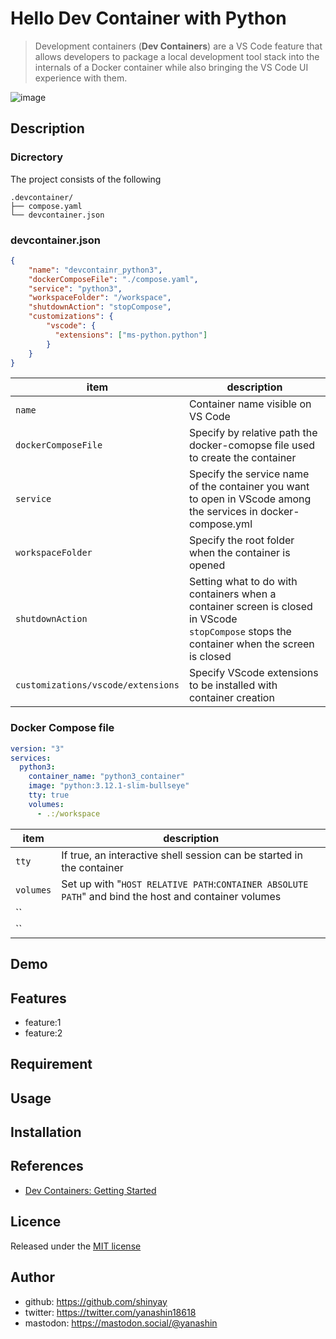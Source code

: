 # Hello Dev Container with Python

> Development containers (**Dev Containers**) are a VS Code feature that allows developers to package a local development tool stack into the internals of a Docker container while also bringing the VS Code UI experience with them.

![image](https://github.com/shinyay/hello-devcontainer-with-python/assets/3072734/b0eab7bd-6d6f-49de-a989-3e968dd8d6bb)


## Description

### Dicrectory

The project consists of the following

```shell
.devcontainer/
├── compose.yaml
└── devcontainer.json
```

### devcontainer.json

```json
{
	"name": "devcontainr_python3",
	"dockerComposeFile": "./compose.yaml",
	"service": "python3",
	"workspaceFolder": "/workspace",
	"shutdownAction": "stopCompose",
	"customizations": {
		"vscode": {
		  "extensions": ["ms-python.python"]
		}
	}
}
```

|item|description|
|----|-----------|
|`name`|Container name visible on VS Code|
|`dockerComposeFile`|Specify by relative path the docker-comopse file used to create the container|
|`service`|Specify the service name of the container you want to open in VScode among the services in docker-compose.yml|
|`workspaceFolder`|Specify the root folder when the container is opened|
|`shutdownAction`|Setting what to do with containers when a container screen is closed in VScode<br>`stopCompose` stops the container when the screen is closed|
|`customizations/vscode/extensions`|Specify VScode extensions to be installed with container creation|

### Docker Compose file

```yaml
version: "3"
services:
  python3:
    container_name: "python3_container"
    image: "python:3.12.1-slim-bullseye"
    tty: true
    volumes:
      - .:/workspace
```
|item|description|
|----|-----------|
|`tty`|If true, an interactive shell session can be started in the container|
|`volumes`|Set up with "`HOST RELATIVE PATH`:`CONTAINER ABSOLUTE PATH`" and bind the host and container volumes|
|``||
|``||

## Demo

## Features

- feature:1
- feature:2

## Requirement

## Usage

## Installation

## References

- [Dev Containers: Getting Started](https://microsoft.github.io/code-with-engineering-playbook/developer-experience/devcontainers/)

## Licence

Released under the [MIT license](https://gist.githubusercontent.com/shinyay/56e54ee4c0e22db8211e05e70a63247e/raw/34c6fdd50d54aa8e23560c296424aeb61599aa71/LICENSE)

## Author

- github: <https://github.com/shinyay>
- twitter: <https://twitter.com/yanashin18618>
- mastodon: <https://mastodon.social/@yanashin>
